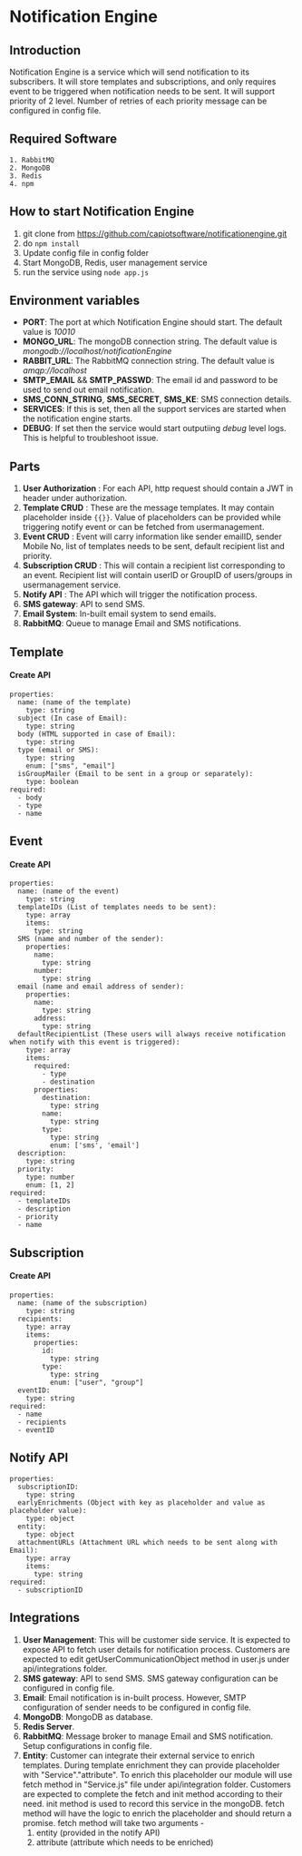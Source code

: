 # Notification Engine

## Introduction
Notification Engine is a service which will send notification to its subscribers. It will store templates and subscriptions, and only requires event to be triggered when notification needs to be sent. It will support priority of 2 level. Number of retries of each priority message can be configured in config file.

## Required Software
	1. RabbitMQ
	2. MongoDB
	3. Redis
	4. npm
	
## How to start Notification Engine
1. git clone from https://github.com/capiotsoftware/notificationengine.git
2. do `npm install`
3. Update config file in config folder
4. Start MongoDB, Redis, user management service
5. run the service using `node app.js`

## Environment variables

* __PORT__: The port at which Notification Engine should start. The default value is _10010_
* __MONGO\_URL__: The mongoDB connection string. The default value is _mongodb://localhost/notificationEngine_
* __RABBIT\_URL__: The RabbitMQ connection string. The default value is _amqp://localhost_
* __SMTP\_EMAIL__ && __SMTP\_PASSWD__: The email id and password to be used to send out email notification.
* __SMS\_CONN\_STRING__, __SMS\_SECRET__, __SMS\_KE__: SMS connection details.
* __SERVICES__: If this is set, then all the support services are started when the notification engine starts.
* __DEBUG__: If set then the service would start outputiing _debug_ level logs. This is helpful to troubleshoot issue.


## Parts
1. **User Authorization** : For each API, http request should contain a JWT in header under authorization.  
2. **Template CRUD** : These are the message templates. It may contain placeholder inside `{{}}`. Value of placeholders can be provided while triggering notify event or can be fetched from usermanagement.
3. **Event CRUD** : Event will carry information like sender emailID, sender Mobile No, list of templates needs to be sent, default recipient list and priority.
4. **Subscription CRUD** : This will contain a recipient list corresponding to an event. Recipient list will contain userID  or GroupID of users/groups in usermanagement service.
5. **Notify API** : The API which will trigger the notification process.
6. **SMS gateway**: API to send SMS.
7. **Email System**: In-built email system to send emails.
8. **RabbitMQ**: Queue to manage Email and SMS notifications.
	
## Template
#### Create API
    properties:
      name: (name of the template)
        type: string
      subject (In case of Email):
        type: string
      body (HTML supported in case of Email):
        type: string
      type (email or SMS):
        type: string
        enum: ["sms", "email"]
      isGroupMailer (Email to be sent in a group or separately):
        type: boolean
	required: 
      - body
      - type
      - name

## Event
#### Create API
    properties:
      name: (name of the event)
        type: string    
      templateIDs (List of templates needs to be sent):
        type: array
        items:
          type: string
      SMS (name and number of the sender):
        properties:
          name:
            type: string
          number:
            type: string
      email (name and email address of sender):
        properties:
          name:
            type: string
          address:
            type: string
      defaultRecipientList (These users will always receive notification when notify with this event is triggered):
        type: array
        items:
          required:
            - type
            - destination
          properties:
            destination:
              type: string
            name:
              type: string
            type:
              type: string
              enum: ['sms', 'email']
      description:
        type: string
      priority:
        type: number
        enum: [1, 2]
	required:
      - templateIDs
      - description
      - priority
      - name
## Subscription
#### Create API
    properties:
      name: (name of the subscription)
        type: string
      recipients:
        type: array
        items:
          properties:
            id:
              type: string
            type:
              type: string
              enum: ["user", "group"]
      eventID:
        type: string
	required:
	  - name
      - recipients
      - eventID

## Notify API	  
    properties:
      subscriptionID:
        type: string
      earlyEnrichments (Object with key as placeholder and value as placeholder value):
        type: object
      entity:
        type: object     
      attachmentURLs (Attachment URL which needs to be sent along with Email):
        type: array
        items:
          type: string
	required:
      - subscriptionID

## Integrations
1. **User Management**: This will be customer side service. It is expected to expose API to fetch user details for notification process. Customers are expected to edit getUserCommunicationObject method in user.js under api/integrations folder.
2. **SMS gateway**: API to send SMS. SMS gateway configuration can be configured in config file.
3. **Email**: Email notification is in-built process. However, SMTP configuration of sender needs to be configured in config file.
4. **MongoDB**: MongoDB as database.
5. **Redis Server**.
6. **RabbitMQ**: Message broker to manage Email and SMS notification. Setup configurations in config file.
7. **Entity**: Customer can integrate their external service to enrich templates. During template enrichment they can provide placeholder with "Service"."attribute". To enrich this placeholder our module will use fetch method in "Service.js" file under api/integration folder. Customers are expected to complete the fetch and init method according to their need. init method is used to record this service in the mongoDB. fetch method will have the logic to enrich the placeholder and should return a promise.
fetch method will take two arguments -
    1. entity (provided in the notify API) 
    2. attribute (attribute which needs to be enriched)
